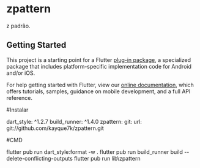 # zpattern

z padrão.

## Getting Started

This project is a starting point for a Flutter
[plug-in package](https://flutter.dev/developing-packages/),
a specialized package that includes platform-specific implementation code for
Android and/or iOS.

For help getting started with Flutter, view our 
[online documentation](https://flutter.dev/docs), which offers tutorials, 
samples, guidance on mobile development, and a full API reference.

#Instalar

dart_style: ^1.2.7
build_runner: ^1.4.0
zpattern:
  git:
    url: git://github.com/kayque7k/zpattern.git

#CMD    

flutter pub run dart_style:format -w .
flutter pub run build_runner build --delete-conflicting-outputs
flutter pub run lib\zpattern
